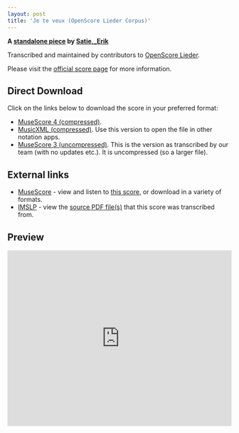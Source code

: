 ```yaml
---
layout: post
title: 'Je te veux (OpenScore Lieder Corpus)'
---
```


__A [standalone piece](https://fourscoreandmore.org/openscore/lieder/Satie%2C_Erik/_/) by [Satie,_Erik](https://fourscoreandmore.org/openscore/lieder/Satie%2C_Erik)__

Transcribed and maintained by contributors to [OpenScore Lieder].

Please visit the [official score page] for more information.

[official score page]: https://musescore.com/openscore-lieder-corpus/scores/6986302
[OpenScore Lieder]: https://musescore.com/openscore-lieder-corpus

## Direct Download

Click on the links below to download the score in your preferred format:
- [MuseScore 4 (compressed)](https://fourscoreandmore.org/openscore/lieder/Satie%2C_Erik/_/Je_te_veux.mscz).
- [MusicXML (compressed)](https://fourscoreandmore.org/openscore/lieder/Satie%2C_Erik/_/Je_te_veux.mxl). Use this version to open the file in other notation apps.
- [MuseScore 3 (uncompressed)](https://raw.githubusercontent.com/OpenScore/Lieder/refs/heads/main/scores/Satie%2C_Erik/_/Je_te_veux/lc6986302.mscx). This is the version as transcribed by our team (with no updates etc.). It is uncompressed (so a larger file).

## External links

- [MuseScore] - view and listen to [this score][MuseScore], or download in a variety of formats.
- [IMSLP] - view the [source PDF file(s)][IMSLP] that this score was transcribed from.

[MuseScore]: https://musescore.com/score/6986302
[IMSLP]: https://imslp.org/wiki/Special:ReverseLookup/16883

## Preview

<iframe width="100%" height="394" src="https://musescore.com/openscore-lieder-corpus/scores/6986302/embed" frameborder="0" allowfullscreen allow="autoplay; fullscreen"></iframe>
